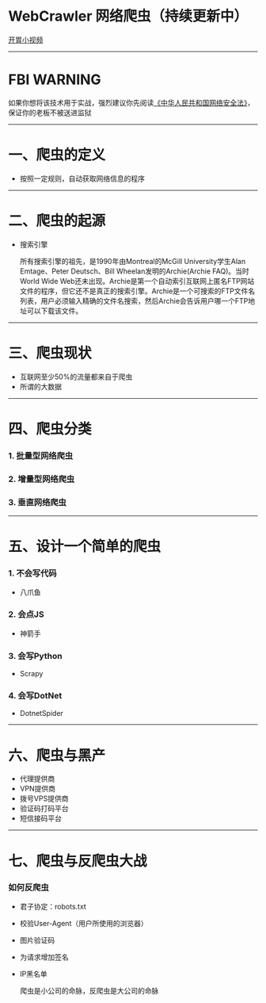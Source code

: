 # WebCrawler 网络爬虫（持续更新中）
[开胃小视频](https://jeff1992.github.io/WebCrawler/static/show.mp4)

---

# FBI WARNING
  如果你想将该技术用于实战，强烈建议你先阅读[《中华人民共和国网络安全法》](http://www.cac.gov.cn/2016-11/07/c_1119867116.htm)，保证你的老板不被送进监狱

---

#  一、爬虫的定义
- 按照一定规则，自动获取网络信息的程序

---

# 二、爬虫的起源
- 搜索引擎

  所有搜索引擎的祖先，是1990年由Montreal的McGill University学生Alan Emtage、Peter Deutsch、Bill Wheelan发明的Archie(Archie FAQ)。当时World Wide Web还未出现。Archie是第一个自动索引互联网上匿名FTP网站文件的程序，但它还不是真正的搜索引擎。Archie是一个可搜索的FTP文件名列表，用户必须输入精确的文件名搜索，然后Archie会告诉用户哪一个FTP地址可以下载该文件。

---

# 三、爬虫现状
- 互联网至少50%的流量都来自于爬虫
- 所谓的大数据

----

# 四、爬虫分类
### 1. 批量型网络爬虫
### 2. 增量型网络爬虫
### 3. 垂直网络爬虫

---

# 五、设计一个简单的爬虫
### 1. 不会写代码
- 八爪鱼
### 2. 会点JS
- 神箭手
### 3. 会写Python
- Scrapy
### 4. 会写DotNet
- DotnetSpider

---

# 六、爬虫与黑产
- 代理提供商
- VPN提供商
- 拨号VPS提供商
- 验证码打码平台
- 短信接码平台

---

# 七、爬虫与反爬虫大战
### 如何反爬虫
- 君子协定：robots.txt
- 校验User-Agent（用户所使用的浏览器）
- 图片验证码
- 为请求增加签名
- IP黑名单

  爬虫是小公司的命脉，反爬虫是大公司的命脉
